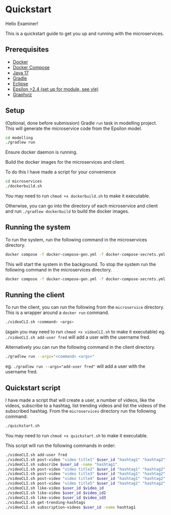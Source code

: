 # Quickstart

Hello Examiner!

This is a quickstart guide to get you up and running with the microservices.

## Prerequisites
- [Docker](https://www.docker.com/)
- [Docker Compose](https://docs.docker.com/compose/)
- [Java 17](https://adoptium.net/en-GB/temurin/releases/?version=17)
- [Gradle](https://gradle.org/)
- [Eclipse](https://www.eclipse.org/ide/)
- [Epsilon >2.4 (set up for module, see vle)](https://www.eclipse.org/epsilon/download/)
- [Graphviz](https://graphviz.org/download/)

## Setup
(Optional, done before submission) Gradle `run` task in modelling project. 
This will generate the microservice code from the Epsilon model.

```bash
cd modelling
./gradlew run
```

Ensure docker daemon is running.

Build the docker images for the microservices and client.

To do this I have made a script for your convenience 
```bash
cd microservices
./dockerbuild.sh
```
You may need to run `chmod +x dockerbuild.sh` to make it executable.

Otherwise, you can go into the directory of each microservice and client and run `./gradlew dockerbuild` to build the docker images.

## Running the system

To run the system, run the following command in the microservices directory.

```bash
docker compose -f docker-compose-gen.yml -f docker-compose-secrets.yml up -d  
```

This will start the system in the background. To stop the system run the following command in the microservices directory.

```bash
docker compose -f docker-compose-gen.yml -f docker-compose-secrets.yml down
```

## Running the client

To run the client, you can run the following from the `microservice` directory. This is a wrapper around a `docker run` command.
```bash
./videoCLI.sh <command> <args>
```
(again you may need to run `chmod +x videoCLI.sh` to make it executable)
eg. `./videoCLI.sh add-user fred` will add a user with the username fred.

Alternatively you can run the following command in the client directory.
```bash
./gradlew run --args="<command> <args>"
```
eg. `./gradlew run --args="add-user fred"` will add a user with the username fred.

## Quickstart script
I have made a script that will create a user, a number of videos, like the videos, subscribe to a hashtag, list trending videos and list the videos of the subscribed hashtag.
From the `microservices` directory run the following command:
```bash
./quickstart.sh
```
You may need to run `chmod +x quickstart.sh` to make it executable.

This script will run the following commands in order:
```bash
./videoCLI.sh add-user fred
./videoCLI.sh post-video "video title1" $user_id "hashtag1" "hashtag2"
./videoCLI.sh subscribe $user_id -name "hashtag1"
./videoCLI.sh post-video "video title2" $user_id "hashtag1" "hashtag2"
./videoCLI.sh post-video "video title3" $user_id "hashtag1" "hashtag2"
./videoCLI.sh post-video "video title4" $user_id "hashtag1" "hashtag2"
./videoCLI.sh post-video "video title5" $user_id "hashtag1" "hashtag2"
./videoCLI.sh like-video $user_id $video_id
./videoCLI.sh like-video $user_id $video_id2
./videoCLI.sh like-video $user_id $video_id3
./videoCLI.sh get-trending-hashtags
./videoCLI.sh subscription-videos $user_id -name hashtag1
```

